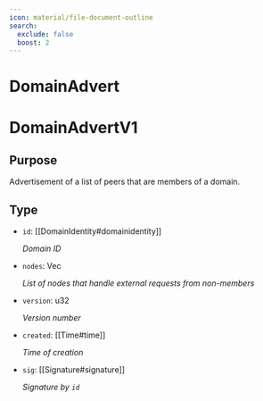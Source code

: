 ```yaml
---
icon: material/file-document-outline
search:
  exclude: false
  boost: 2
---
```


# DomainAdvert

# DomainAdvertV1

## Purpose

<!-- --8<-- [start:purpose] -->
Advertisement of a list of peers that are members of a domain.
<!-- --8<-- [end:purpose] -->

## Type

<!-- --8<-- [start:type] -->
<div class="type" markdown>

- `id`: [[DomainIdentity#domainidentity]]

  *Domain ID*

- `nodes`: Vec<NodeIdentity>

  *List of nodes that handle external requests from non-members*

- `version`: u32

  *Version number*

- `created`: [[Time#time]]

  *Time of creation*

- `sig`: [[Signature#signature]]

  *Signature by `id`*

</div>
<!-- --8<-- [end:type] -->

